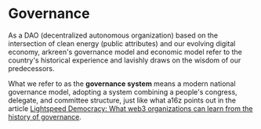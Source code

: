 # Governance

As a DAO (decentralized autonomous organization) based on the intersection of clean energy (public attributes) and our evolving digital economy, arkreen's governance model and economic model refer to the country's historical experience and lavishly draws on the wisdom of our predecessors.

What we refer to as the **governance system** means a modern national governance model, adopting a system combining a people's congress, delegate, and committee structure, just like what a16z points out in the article [Lightspeed Democracy: What web3 organizations can learn from the history of governance](https://a16zcrypto.com/lightspeed-democracy-what-web3-organizations-can-learn-from-the-history-of-governance).
